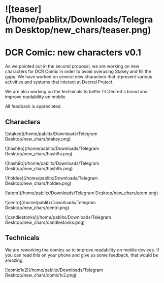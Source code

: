 # ![teaser](/home/pablitx/Downloads/Telegram Desktop/new_chars/teaser.png)

# DCR Comic: new characters v0.1

As we pointed out in the second proposal, we are working on new characters for DCR Comic in order to avoid overusing Stakey and fill the gaps. We have worked on several new characters that represent various activities and systems that interact at Decred Project.

We are also working on the technicals to better fit Decred's brand and improve readability on mobile.

All feedback is appreciated.



## Characters

![stakey](/home/pablitx/Downloads/Telegram Desktop/new_chars/stakey.png)

![hash9a](/home/pablitx/Downloads/Telegram Desktop/new_chars/hash9a.png)

![hash9b](/home/pablitx/Downloads/Telegram Desktop/new_chars/hash9b.png)

![holdee](/home/pablitx/Downloads/Telegram Desktop/new_chars/holdee.png)

![atom](/home/pablitx/Downloads/Telegram Desktop/new_chars/atom.png)

![centri](/home/pablitx/Downloads/Telegram Desktop/new_chars/centri.png)

![candlestonks](/home/pablitx/Downloads/Telegram Desktop/new_chars/candlestonks.png)



## Technicals

We are reworking the comics so to improve readability on mobile devices. If you can read this on your phone and give us some feedback, that would be amazing.

![comic1v2](/home/pablitx/Downloads/Telegram Desktop/new_chars/comic1v2.png)
